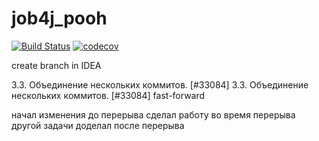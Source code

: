 # job4j_pooh
[![Build Status](https://app.travis-ci.com/SergPerm/job4j_pooh.svg?branch=master)](https://app.travis-ci.com/SergPerm/job4j_pooh)
[![codecov](https://codecov.io/gh/SergPerm/job4j_pooh/branch/master/graph/badge.svg?token=srDRI9Glfr)](https://codecov.io/gh/SergPerm/job4j_pooh)

create branch in IDEA

3.3. Объединение нескольких коммитов. [#33084]
3.3. Объединение нескольких кoммитов. [#33084] fast-forward

начал изменения до перерыва
сделал работу во время перерыва другой задачи
доделал после перерыва